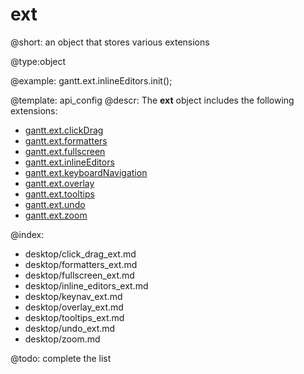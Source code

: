 ext
=============

@short:
	an object that stores various extensions

@type:object

@example:
gantt.ext.inlineEditors.init();

@template:	api_config
@descr:
The **ext** object includes the following extensions:

- [gantt.ext.clickDrag](desktop/click_drag_ext.md)
- [gantt.ext.formatters](desktop/formatters_ext.md)
- [gantt.ext.fullscreen](desktop/fullscreen_ext.md)
- [gantt.ext.inlineEditors](desktop/inline_editors_ext.md)
- [gantt.ext.keyboardNavigation](desktop/keynav_ext.md)
- [gantt.ext.overlay](desktop/overlay_ext.md)
- [gantt.ext.tooltips](desktop/tooltips_ext.md)
- [gantt.ext.undo](desktop/undo_ext.md)
- [gantt.ext.zoom](desktop/zoom.md)

@index:
- desktop/click_drag_ext.md
- desktop/formatters_ext.md
- desktop/fullscreen_ext.md
- desktop/inline_editors_ext.md
- desktop/keynav_ext.md
- desktop/overlay_ext.md
- desktop/tooltips_ext.md
- desktop/undo_ext.md
- desktop/zoom.md



@todo: complete the list